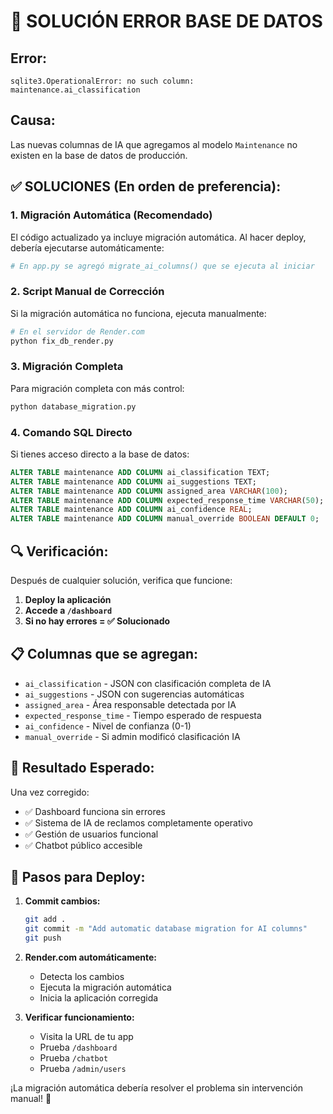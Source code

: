 # 🚨 SOLUCIÓN ERROR BASE DE DATOS

## **Error:**
```
sqlite3.OperationalError: no such column: maintenance.ai_classification
```

## **Causa:**
Las nuevas columnas de IA que agregamos al modelo `Maintenance` no existen en la base de datos de producción.

## **✅ SOLUCIONES (En orden de preferencia):**

### **1. Migración Automática (Recomendado)**
El código actualizado ya incluye migración automática. Al hacer deploy, debería ejecutarse automáticamente:

```python
# En app.py se agregó migrate_ai_columns() que se ejecuta al iniciar
```

### **2. Script Manual de Corrección**
Si la migración automática no funciona, ejecuta manualmente:

```bash
# En el servidor de Render.com
python fix_db_render.py
```

### **3. Migración Completa**
Para migración completa con más control:

```bash
python database_migration.py
```

### **4. Comando SQL Directo**
Si tienes acceso directo a la base de datos:

```sql
ALTER TABLE maintenance ADD COLUMN ai_classification TEXT;
ALTER TABLE maintenance ADD COLUMN ai_suggestions TEXT;
ALTER TABLE maintenance ADD COLUMN assigned_area VARCHAR(100);
ALTER TABLE maintenance ADD COLUMN expected_response_time VARCHAR(50);
ALTER TABLE maintenance ADD COLUMN ai_confidence REAL;
ALTER TABLE maintenance ADD COLUMN manual_override BOOLEAN DEFAULT 0;
```

## **🔍 Verificación:**
Después de cualquier solución, verifica que funcione:

1. **Deploy la aplicación**
2. **Accede a `/dashboard`**
3. **Si no hay errores = ✅ Solucionado**

## **📋 Columnas que se agregan:**
- `ai_classification` - JSON con clasificación completa de IA
- `ai_suggestions` - JSON con sugerencias automáticas
- `assigned_area` - Área responsable detectada por IA
- `expected_response_time` - Tiempo esperado de respuesta
- `ai_confidence` - Nivel de confianza (0-1)
- `manual_override` - Si admin modificó clasificación IA

## **🎯 Resultado Esperado:**
Una vez corregido:
- ✅ Dashboard funciona sin errores
- ✅ Sistema de IA de reclamos completamente operativo
- ✅ Gestión de usuarios funcional
- ✅ Chatbot público accesible

## **🚀 Pasos para Deploy:**

1. **Commit cambios:**
   ```bash
   git add .
   git commit -m "Add automatic database migration for AI columns"
   git push
   ```

2. **Render.com automáticamente:**
   - Detecta los cambios
   - Ejecuta la migración automática
   - Inicia la aplicación corregida

3. **Verificar funcionamiento:**
   - Visita la URL de tu app
   - Prueba `/dashboard`
   - Prueba `/chatbot`
   - Prueba `/admin/users`

¡La migración automática debería resolver el problema sin intervención manual! 🎉
